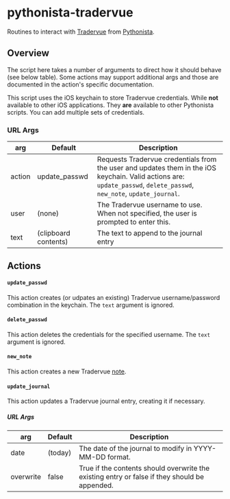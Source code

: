 # pythonista-tradervue
Routines to interact with [Tradervue](https://www.tradervue.com) from [Pythonista](http://omz-software.com/pythonista).

## Overview
The script here takes a number of arguments to direct how it should behave (see below table). Some actions may support additional args and those are documented in the action's specific documentation. 

This script uses the iOS keychain to store Tradervue credentials. While **not** available to other iOS applications. They **are** available to other Pythonista scripts. You can add multiple sets of credentials.

### URL Args
|arg|Default|Description|
|---|-------|-----------|
|action | update\_passwd | Requests Tradervue credentials from the user and updates them in the iOS keychain. Valid actions are: `update_passwd`, `delete_passwd`, `new_note`, `update_journal`.|
|user | (none) | The Tradervue username to use. When not specified, the user is prompted to enter this.|
|text | (clipboard contents) | The text to append to the journal entry|

## Actions
#### `update_passwd`
This action creates (or udpates an existing) Tradervue username/password combination in the keychain. The `text` argument is ignored. 

#### `delete_passwd`
This action deletes the credentials for the specified username. The `text` argument is ignored. 

#### `new_note`
This action creates a new Tradervue [note](http://blog.tradervue.com/2014/05/01/saving-notes/). 

#### `update_journal`
This action updates a Tradervue journal entry, creating it if necessary.

##### URL Args
|arg|Default|Description|
|---|-------|-----------|
|date | (today) | The date of the journal to modify in YYYY-MM-DD format. |
|overwrite | false | True if the contents should overwrite the existing entry or false if they should be appended.|

